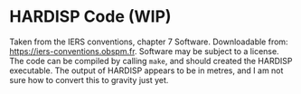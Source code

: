 # HARDISP Code (WIP)

Taken from the IERS conventions, chapter 7 Software. Downloadable from: https://iers-conventions.obspm.fr. Software may be subject to a license. The code can be compiled by calling `make`, and should created the HARDISP executable. The output of HARDISP appears to be in metres, and I am not sure how to convert this to gravity just yet.
